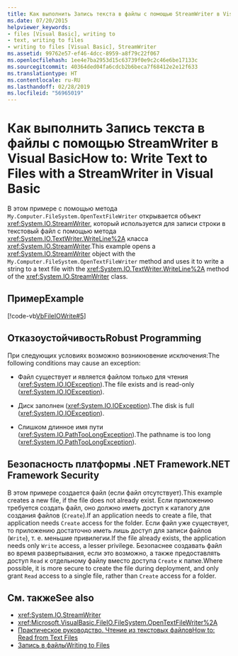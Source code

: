 ```yaml
---
title: Как выполнить Запись текста в файлы с помощью StreamWriter в Visual Basic
ms.date: 07/20/2015
helpviewer_keywords:
- files [Visual Basic], writing to
- text, writing to files
- writing to files [Visual Basic], StreamWriter
ms.assetid: 99762e57-ef46-4dcc-8959-a8f79c22f067
ms.openlocfilehash: 1ee4e7ba2953d15c63739f0e9c2c46e6be17133c
ms.sourcegitcommit: 40364ded04fa6cdcb2b6beca7f68412e2e12f633
ms.translationtype: HT
ms.contentlocale: ru-RU
ms.lasthandoff: 02/28/2019
ms.locfileid: "56965019"
---
```

# <a name="how-to-write-text-to-files-with-a-streamwriter-in-visual-basic"></a><span data-ttu-id="33bd8-102">Как выполнить Запись текста в файлы с помощью StreamWriter в Visual Basic</span><span class="sxs-lookup"><span data-stu-id="33bd8-102">How to: Write Text to Files with a StreamWriter in Visual Basic</span></span>
<span data-ttu-id="33bd8-103">В этом примере с помощью метода `My.Computer.FileSystem.OpenTextFileWriter` открывается объект <xref:System.IO.StreamWriter>, который используется для записи строки в текстовый файл с помощью метода <xref:System.IO.TextWriter.WriteLine%2A> класса <xref:System.IO.StreamWriter>.</span><span class="sxs-lookup"><span data-stu-id="33bd8-103">This example opens a <xref:System.IO.StreamWriter> object with the `My.Computer.FileSystem.OpenTextFileWriter` method and uses it to write a string to a text file with the <xref:System.IO.TextWriter.WriteLine%2A> method of the <xref:System.IO.StreamWriter> class.</span></span>  
  
## <a name="example"></a><span data-ttu-id="33bd8-104">Пример</span><span class="sxs-lookup"><span data-stu-id="33bd8-104">Example</span></span>  
 [!code-vb[VbFileIOWrite#5](~/samples/snippets/visualbasic/VS_Snippets_VBCSharp/VbFileIOWrite/VB/Class1.vb#5)]  
  
## <a name="robust-programming"></a><span data-ttu-id="33bd8-105">Отказоустойчивость</span><span class="sxs-lookup"><span data-stu-id="33bd8-105">Robust Programming</span></span>  
 <span data-ttu-id="33bd8-106">При следующих условиях возможно возникновение исключения:</span><span class="sxs-lookup"><span data-stu-id="33bd8-106">The following conditions may cause an exception:</span></span>  
  
-   <span data-ttu-id="33bd8-107">Файл существует и является файлом только для чтения (<xref:System.IO.IOException>).</span><span class="sxs-lookup"><span data-stu-id="33bd8-107">The file exists and is read-only (<xref:System.IO.IOException>).</span></span>  
  
-   <span data-ttu-id="33bd8-108">Диск заполнен (<xref:System.IO.IOException>).</span><span class="sxs-lookup"><span data-stu-id="33bd8-108">The disk is full (<xref:System.IO.IOException>).</span></span>  
  
-   <span data-ttu-id="33bd8-109">Слишком длинное имя пути (<xref:System.IO.PathTooLongException>).</span><span class="sxs-lookup"><span data-stu-id="33bd8-109">The pathname is too long (<xref:System.IO.PathTooLongException>).</span></span>  
  
## <a name="net-framework-security"></a><span data-ttu-id="33bd8-110">Безопасность платформы .NET Framework</span><span class="sxs-lookup"><span data-stu-id="33bd8-110">.NET Framework Security</span></span>  
 <span data-ttu-id="33bd8-111">В этом примере создается файл (если файл отсутствует).</span><span class="sxs-lookup"><span data-stu-id="33bd8-111">This example creates a new file, if the file does not already exist.</span></span> <span data-ttu-id="33bd8-112">Если приложению требуется создать файл, оно должно иметь доступ к каталогу для создания файлов (`Create`).</span><span class="sxs-lookup"><span data-stu-id="33bd8-112">If an application needs to create a file, that application needs `Create` access for the folder.</span></span> <span data-ttu-id="33bd8-113">Если файл уже существует, то приложению достаточно иметь лишь доступ для записи файлов (`Write`), т. е. меньшие привилегии.</span><span class="sxs-lookup"><span data-stu-id="33bd8-113">If the file already exists, the application needs only `Write` access, a lesser privilege.</span></span> <span data-ttu-id="33bd8-114">Безопаснее создавать файл во время развертывания, если это возможно, а также предоставлять доступ `Read` к отдельному файлу вместо доступа `Create` к папке.</span><span class="sxs-lookup"><span data-stu-id="33bd8-114">Where possible, it is more secure to create the file during deployment, and only grant `Read` access to a single file, rather than `Create` access for a folder.</span></span>  
  
## <a name="see-also"></a><span data-ttu-id="33bd8-115">См. также</span><span class="sxs-lookup"><span data-stu-id="33bd8-115">See also</span></span>
- <xref:System.IO.StreamWriter>
- <xref:Microsoft.VisualBasic.FileIO.FileSystem.OpenTextFileWriter%2A>
- [<span data-ttu-id="33bd8-116">Практическое руководство. Чтение из текстовых файлов</span><span class="sxs-lookup"><span data-stu-id="33bd8-116">How to: Read from Text Files</span></span>](../../../../visual-basic/developing-apps/programming/drives-directories-files/how-to-read-from-text-files.md)
- [<span data-ttu-id="33bd8-117">Запись в файлы</span><span class="sxs-lookup"><span data-stu-id="33bd8-117">Writing to Files</span></span>](../../../../visual-basic/developing-apps/programming/drives-directories-files/writing-to-files.md)
